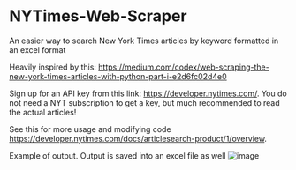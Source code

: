 ﻿# NYTimes-Web-Scraper
An easier way to search New York Times articles by keyword formatted in an excel format

Heavily inspired by this: https://medium.com/codex/web-scraping-the-new-york-times-articles-with-python-part-i-e2d6fc02d4e0

Sign up for an API key from this link: https://developer.nytimes.com/. You do not need a NYT subscription to get a key, but much recommended to read the actual articles! 

See this for more usage and modifying code https://developer.nytimes.com/docs/articlesearch-product/1/overview. 

Example of output. Output is saved into an excel file as well
![image](https://github.com/ajcheng1/SavedArticlesWebScraping/assets/85465417/a682debc-35f1-44d8-8710-18ae53827423)
